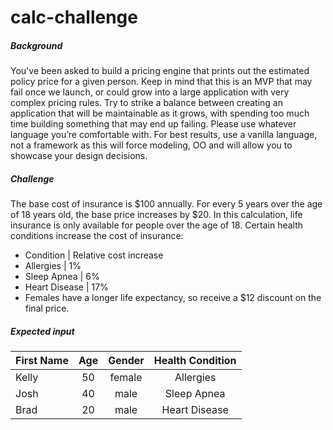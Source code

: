 # calc-challenge
##### Background
You've been asked to build a pricing engine that prints out the estimated policy price for a given person. Keep in mind that this is an MVP that may fail once we launch, or could grow into a large application with very complex pricing rules. Try to strike a balance between creating an application that will be maintainable as it grows, with spending too much time building something that may end up failing. Please use whatever language you’re comfortable with.  For best results, use a vanilla language, not a framework as this will force modeling, OO and will allow you to showcase your design decisions.

##### Challenge
The base cost of insurance is $100 annually.
For every 5 years over the age of 18 years old, the base price increases by $20. In this calculation, life insurance is only available for people over the age of 18.
Certain health conditions increase the cost of insurance:
+ Condition | Relative cost increase
+ Allergies | 1%
+ Sleep Apnea | 6%
+ Heart Disease | 17%
+ Females have a longer life expectancy, so receive a $12 discount on the final price.

##### Expected input
| First Name  | Age | Gender | Health Condition  |
| ------------|:---:| :-----:|:-----------------:|
| Kelly       | 50  | female | Allergies         |
| Josh        | 40  | male   | Sleep Apnea       |
| Brad        | 20  | male   | Heart Disease     |

